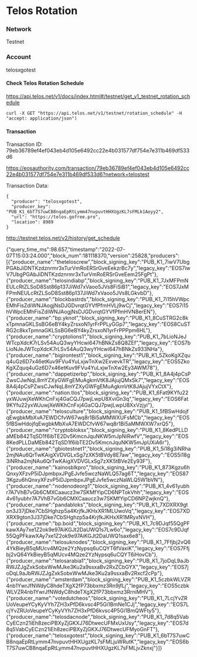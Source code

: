 # Telos Rotation

### Network

Testnet

### Account

telosxgotest

#### Check Telos Rotation Schedule

https://api.telos.net/v1/docs/index.html#/testnet/get_v1_testnet_rotation_schedule

```
curl -X GET "https://api.telos.net/v1/testnet/rotation_schedule" -H "accept: application/json")
```

#### Transaction

Transaction ID: 79eb36789ef4ef043eb4d105e6492cc22e4b031577df754e7e311b469df533d6

https://eosauthority.com/transaction/79eb36789ef4ef043eb4d105e6492cc22e4b031577df754e7e311b469df533d6?network=telostest



Transaction Data:

```
{
  "producer": "telosxgotest",
  "producer_key": "PUB_K1_6bT7S7uwCB8nqaEpRtLymm47nvpuvtHHXUgzKL7sFMLk1Aoyy2",
  "url": "https://telos.gofree.pro",
  "location": 8989
}
```


http://testnet.telos.net/v2/history/get_schedule


{"query_time_ms":98.657,"timestamp":"2022-07-07T15:03:24.000","block_num":181118370,"version":25828,"producers":[{"producer_name":"theteloscrew","block_signing_key":"PUB_K1_7iwV7UbgPGAbJiDNTKzdznrmr3xTurVmRoERSrGveEekzrBc7y","legacy_key":"EOS7iwV7UbgPGAbJiDNTKzdznrmr3xTurVmRoERSrGveEem25FgPt"},{"producer_name":"telosindiabp","block_signing_key":"PUB_K1_7JxMFPmNEULcRtZLSoD8Sst86p137JiWd7xVaoo5JVs8FiSiB1","legacy_key":"EOS7JxMFPmNEULcRtZLSoD8Sst86p137JiWd7xVaoo5JVs8LGkvbD"},{"producer_name":"blockbastrds","block_signing_key":"PUB_K1_7i15hVWpcEMhFisZdiWNJAogjNsDJGDvrqtGYVfPfmHVLj9wCj","legacy_key":"EOS7i15hVWpcEMhFisZdiWNJAogjNsDJGDvrqtGYVfPfmHVN8erEN"},{"producer_name":"bp.yknot","block_signing_key":"PUB_K1_8CuSTRG2c8kxTpmnaGKLSsBG6eBY4kyZrsxoN1yrFrPPLyGGp7","legacy_key":"EOS8CuSTRG2c8kxTpmnaGKLSsBG6eBY4kyZrsxoN1yrFrPPPpm6HL"},{"producer_name":"cryptolions1","block_signing_key":"PUB_K1_7bLioNJeJWTcpXdcK7rLSv54AuQ3wyYHcwi647hBNkZs8Q8ZEf","legacy_key":"EOS7bLioNJeJWTcpXdcK7rLSv54AuQ3wyYHcwi647hBNkZs933NHa"},{"producer_name":"bigirontest1","block_signing_key":"PUB_K1_5ZkoKgXZquq4uGz6D7x46etKuv9FVu4YuLxjwTnXw2ExvevkTR","legacy_key":"EOS5ZkoKgXZquq4uGz6D7x46etKuv9FVu4YuLxjwTnXw2Ey3AWM78"},{"producer_name":"dappetizerbp","block_signing_key":"PUB_K1_8A4j4pCsPZwsCJwNqL8mYZXyGWFgEMuAgkmVtK8JAjujQMxSk7","legacy_key":"EOS8A4j4pCsPZwsCJwNqL8mYZXyGWFgEMuAgkmVtK8JAjujVYxCtX"},{"producer_name":"nation.tlos","block_signing_key":"PUB_K1_6Fat9KYfu22yxWJuwjXeWKhCnFxj4GaCQJ7pwjLwpU8XviGn3q","legacy_key":"EOS6Fat9KYfu22yxWJuwjXeWKhCnFxj4GaCQJ7pwjLwpU8XxVzjyi"},{"producer_name":"telosculture","block_signing_key":"PUB_K1_5fBSwHdojfqEwgbkMbXvA7EWDCfvW67wq8r1Bi5aMMWXUFsMCb","legacy_key":"EOS5fBSwHdojfqEwgbkMbXvA7EWDCfvW67wq8r1Bi5aMMWXW7xrQ5"},{"producer_name":"cryptobloksx","block_signing_key":"PUB_K1_8KedPLLDaMEb842TqSD1f6ibTE2Dv5KmcnJquNKW5mJpNiRwfV","legacy_key":"EOS8KedPLLDaMEb842TqSD1f6ibTE2Dv5KmcnJquNKW5mJpUXiA6r"},{"producer_name":"gbiotestnet1","block_signing_key":"PUB_K1_5i18g3iNRha2mjNAu6QrTwKAigXVDVGLxSg7zXK5tBVdy8E7aw","legacy_key":"EOS5i18g3iNRha2mjNAu6QrTwKAigXVDVGLxSg7zXK5tBVe2Ey93F"},{"producer_name":"kainosblkpro","block_signing_key":"PUB_K1_873Kgzu6hQnxyXFzvP5iDJpmbpxJPgEJvfe5wczNaWLQ57ag6T","legacy_key":"EOS873Kgzu6hQnxyXFzvP5iDJpmbpxJPgEJvfe5wczNaWLQ5W1bVN"},{"producer_name":"nodenodeorg1","block_signing_key":"PUB_K1_4v61yubhr7A7VhB7vGb6CMXCaaucz3w7SKMfYipCD6NPTokVhh","legacy_key":"EOS4v61yubhr7A7VhB7vGb6CMXCaaucz3w7SKMfYipCD6NPZwjknQ"},{"producer_name":"pandabloks","block_signing_key":"PUB_K1_7XDXRX9gton3J37jDke7CbSHghzp5a4KrjfkJKHxXR1MLUwoVq","legacy_key":"EOS7XDXRX9gton3J37jDke7CbSHghzp5a4KrjfkJKHxXR1MRyxNVH"},{"producer_name":"bp.boid","block_signing_key":"PUB_K1_7c9DJqf55QgPFkawXAy7xe1Z2ok9e97AiKGJt2DaUWQ1s7Lw6o","legacy_key":"EOS7c9DJqf55QgPFkawXAy7xe1Z2ok9e97AiKGJt2DaUWQ1sax6e8"},{"producer_name":"telosuknodes","block_signing_key":"PUB_K1_7Ffjbj2vQ64YkBieyB5qMUcv4MQze2YzNypsq6uCQYT6fVaxiK","legacy_key":"EOS7Ffjbj2vQ64YkBieyB5qMUcv4MQze2YzNypsq6uCQYT6iHovCb"},{"producer_name":"telosarabia1","block_signing_key":"PUB_K1_7joDqL9aJbRWJZJgZxkSobxWwMJke3Ku2a9ssxaBv2RxZCbGYX","legacy_key":"EOS7joDqL9aJbRWJZJgZxkSobxWwMJke3Ku2a9ssxaBv2Rxcf2cPp"},{"producer_name":"amsterdam","block_signing_key":"PUB_K1_5czbkWLVZR4nb1YwrJfNWdyC8hdeTXgX2fP73bbxmz3Rn9jfLj","legacy_key":"EOS5czbkWLVZR4nb1YwrJfNWdyC8hdeTXgX2fP73bbxmz3RrniMHV"},{"producer_name":"votedutcheos","block_signing_key":"PUB_K1_7LcjYvZRUoVeupeYCyKyVYh7ZH3xPfD6kvsc4P5Gi1BmNe1CJj","legacy_key":"EOS7LcjYvZRUoVeupeYCyKyVYh7ZH3xPfD6kvsc4P5Gi1BmQWFty5"},{"producer_name":"telosdacnode","block_signing_key":"PUB_K1_7d8q5VabCyECzn21iEh8zeciPBXyZjGKXJ76DtwecUFMxUxUsy","legacy_key":"EOS7d8q5VabCyECzn21iEh8zeciPBXyZjGKXJ76DtwecUFMyoGnFT"},{"producer_name":"telosxgotest","block_signing_key":"PUB_K1_6bT7S7uwCB8nqaEpRtLymm47nvpuvtHHXUgzKL7sFMLjuWRutK","legacy_key":"EOS6bT7S7uwCB8nqaEpRtLymm47nvpuvtHHXUgzKL7sFMLjvZknxj"}]}




